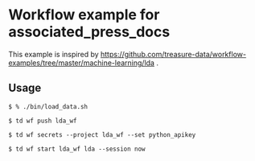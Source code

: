 # Workflow example for associated_press_docs

This example is inspired by https://github.com/treasure-data/workflow-examples/tree/master/machine-learning/lda .


## Usage

```
$ % ./bin/load_data.sh

$ td wf push lda_wf

$ td wf secrets --project lda_wf --set python_apikey

$ td wf start lda_wf lda --session now
```
